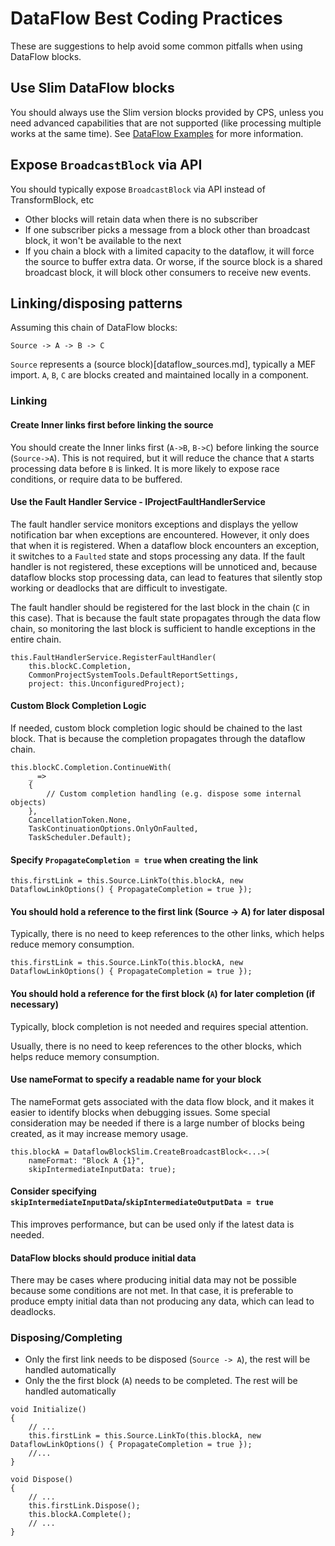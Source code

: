 # DataFlow Best Coding Practices
These are suggestions to help avoid some common pitfalls when using DataFlow blocks.

## Use Slim DataFlow blocks 
You should always use the Slim version blocks provided by CPS, unless you need advanced capabilities that are not supported (like processing multiple works at the same time). See [DataFlow Examples](dataflow_example.md) for more information.

## Expose `BroadcastBlock` via API
You should typically expose `BroadcastBlock` via API instead of TransformBlock, etc
  - Other blocks will retain data when there is no subscriber
  - If one subscriber picks a message from a block other than broadcast block, it won't be available to the next
  - If you chain a block with a limited capacity to the dataflow, it will force the source to buffer extra data. Or worse, if the source block is a shared broadcast block, it will block other consumers to receive new events.

## Linking/disposing patterns
Assuming this chain of DataFlow blocks:

`Source -> A -> B -> C`

`Source` represents a (source block)[dataflow_sources.md], typically a MEF import.
`A`, `B`, `C` are blocks created and maintained locally in a component.

### Linking
#### Create Inner links first before linking the source
You should create the Inner links first (`A->B`, `B->C`) before linking the source (`Source->A`).
This is not required, but it will reduce the chance that `A` starts processing data before `B` is linked. It is more likely to expose race conditions, or require data to be buffered.

#### Use the Fault Handler Service - IProjectFaultHandlerService
The fault handler service monitors exceptions and displays the yellow notification bar when exceptions are encountered. However, it only does that when it is registered.
When a dataflow block encounters an exception, it switches to a `Faulted` state and stops processing any data.
If the fault handler is not registered, these exceptions will be unnoticed and, because dataflow blocks stop processing data, can lead to features that silently stop working or deadlocks that are difficult to investigate.

The fault handler should be registered for the last block in the chain (`C` in this case). That is because the fault state propagates through the data flow chain, so monitoring the last block is sufficient to handle exceptions in the entire chain.
```CSharp  
this.FaultHandlerService.RegisterFaultHandler(
    this.blockC.Completion,
	CommonProjectSystemTools.DefaultReportSettings,
	project: this.UnconfiguredProject);
```
#### Custom Block Completion Logic
If needed, custom block completion logic should be chained to the last block. That is because the completion propagates through the dataflow chain.

```CSharp
this.blockC.Completion.ContinueWith(
    _ =>
    {
        // Custom completion handling (e.g. dispose some internal objects)
    },
    CancellationToken.None,
    TaskContinuationOptions.OnlyOnFaulted,
    TaskScheduler.Default);
```

#### Specify `PropagateCompletion = true` when creating the link

```CSharp
this.firstLink = this.Source.LinkTo(this.blockA, new DataflowLinkOptions() { PropagateCompletion = true });
```

#### You should hold a reference to the first link (Source -> A) for later disposal

Typically, there is no need to keep references to the other links, which helps reduce memory consumption.

```CSharp
this.firstLink = this.Source.LinkTo(this.blockA, new DataflowLinkOptions() { PropagateCompletion = true });
```

#### You should hold a reference for the first block (`A`) for later completion (if necessary)
Typically, block completion is not needed and requires special attention.

Usually, there is no need to keep references to the other blocks, which helps reduce memory consumption.

#### Use nameFormat to specify a readable name for your block
The nameFormat gets associated with the data flow block, and it makes it easier to identify blocks when debugging issues.
Some special consideration may be needed if there is a large number of blocks being created, as it may increase memory usage.
```CSharp
this.blockA = DataflowBlockSlim.CreateBroadcastBlock<...>(
    nameFormat: "Block A {1}",
    skipIntermediateInputData: true);
```

#### Consider specifying `skipIntermediateInputData`/`skipIntermediateOutputData = true` 

This improves performance, but can be used only if the latest data is needed.

#### DataFlow blocks should produce initial data

There may be cases where producing initial data may not be possible because some conditions are not met. In that case, it is preferable to produce empty initial data than not producing any data, which can lead to deadlocks.

### Disposing/Completing
- Only the first link needs to be disposed (`Source -> A`), the rest will be handled automatically
- Only the the first block (`A`) needs to be completed. The rest will be handled automatically

```CSharp
void Initialize()
{
    // ...
    this.firstLink = this.Source.LinkTo(this.blockA, new DataflowLinkOptions() { PropagateCompletion = true });
    //...
}

void Dispose()
{
    // ...
    this.firstLink.Dispose();
    this.blockA.Complete();
    // ...
}
```

